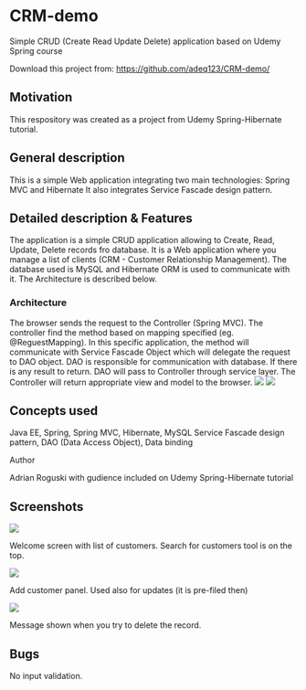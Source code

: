 # CRM-demo
Simple CRUD (Create Read Update Delete) application based on Udemy Spring course

Download this project from: https://github.com/adeq123/CRM-demo/

## Motivation
This respository was created as a project from Udemy Spring-Hibernate tutorial.

## General description
This is a simple Web application integrating two main technologies: Spring MVC and Hibernate It also integrates Service Fascade design pattern.  

## Detailed description & Features
The application is a simple CRUD application allowing to Create, Read, Update, Delete records fro database. It is a Web application where
you manage a list of clients (CRM - Customer Relationship Management). The database used is MySQL and Hibernate ORM is used to communicate with it.
The Architecture is described below.

### Architecture

The browser sends the request to the Controller (Spring MVC). The controller find the method based on mapping specified (eg. @ReguestMapping).
In this specific application, the method will communicate with Service Fascade Object which will delegate the request to DAO object. DAO is 
responsible for communication with database. If there is any result to return. DAO will pass to Controller through service layer. The Controller
will return appropriate view and model to the browser.
![](CRM-demo/web-customer-tracker/img/appArchtecture1.png)
![](BusTicketReservationSystem/readme%20images/ticketmana.png)
## Concepts used

Java EE, Spring, Spring MVC, Hibernate, MySQL
Service Fascade design pattern, DAO (Data Access Object), Data binding

Author

Adrian Roguski with gudience included on Udemy Spring-Hibernate tutorial

## Screenshots

![](CRM-demo/web-customer-tracker/img/customerList.png)

Welcome screen with list of customers. Search for customers tool is on the top.

![](CRM-demo/web-customer-tracker/img/addCustomer.png)

Add customer panel. Used also for updates (it is pre-filed then) 

![](CRM-demo/web-customer-tracker/img/deleteCustomer.png)

Message shown when you try to delete the record.

## Bugs
No input validation.
